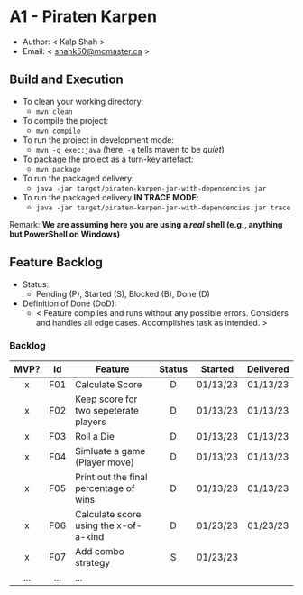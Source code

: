 # A1 - Piraten Karpen

  * Author: < Kalp Shah >
  * Email: < shahk50@mcmaster.ca >

## Build and Execution

  * To clean your working directory:
    * `mvn clean`
  * To compile the project:
    * `mvn compile`
  * To run the project in development mode:
    * `mvn -q exec:java` (here, `-q` tells maven to be _quiet_)
  * To package the project as a turn-key artefact:
    * `mvn package`
  * To run the packaged delivery:
    * `java -jar target/piraten-karpen-jar-with-dependencies.jar` 
  * To run the packaged delivery **IN TRACE MODE**:
    * `java -jar target/piraten-karpen-jar-with-dependencies.jar trace`

Remark: **We are assuming here you are using a _real_ shell (e.g., anything but PowerShell on Windows)**

## Feature Backlog

 * Status: 
   * Pending (P), Started (S), Blocked (B), Done (D)
 * Definition of Done (DoD):
   * < Feature compiles and runs without any possible errors. Considers and handles all edge cases. Accomplishes task as intended. >

### Backlog 

| MVP? | Id  | Feature                                    | Status  |  Started  | Delivered |
| :-:  | :-: |   ---                                      |   :-:   |    :-:    |    :-:    |
| x    | F01 | Calculate Score                            |    D    | 01/13/23  | 01/13/23  |
| x    | F02 | Keep score for two sepeterate players      |    D    | 01/13/23  | 01/13/23  |
| x    | F03 | Roll a Die                                 |    D    | 01/13/23  | 01/13/23  |
| x    | F04 | Simluate a game (Player move)              |    D    | 01/13/23  | 01/13/23  |
| x    | F05 | Print out the final percentage of wins     |    D    | 01/13/23  | 01/13/23  |
| x    | F06 | Calculate score using the x-of-a-kind      |    D    | 01/23/23  | 01/23/23  |
| x    | F07 | Add combo strategy                         |    S    | 01/23/23  |           |
| ...  | ... | ... |

